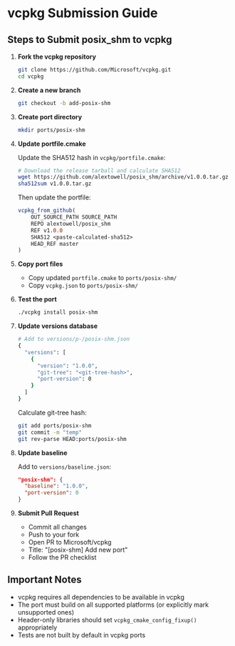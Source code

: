 # vcpkg Submission Guide

## Steps to Submit posix_shm to vcpkg

1. **Fork the vcpkg repository**
   ```bash
   git clone https://github.com/Microsoft/vcpkg.git
   cd vcpkg
   ```

2. **Create a new branch**
   ```bash
   git checkout -b add-posix-shm
   ```

3. **Create port directory**
   ```bash
   mkdir ports/posix-shm
   ```

4. **Update portfile.cmake**
   
   Update the SHA512 hash in `vcpkg/portfile.cmake`:
   ```bash
   # Download the release tarball and calculate SHA512
   wget https://github.com/alextowell/posix_shm/archive/v1.0.0.tar.gz
   sha512sum v1.0.0.tar.gz
   ```
   
   Then update the portfile:
   ```cmake
   vcpkg_from_github(
       OUT_SOURCE_PATH SOURCE_PATH
       REPO alextowell/posix_shm
       REF v1.0.0
       SHA512 <paste-calculated-sha512>
       HEAD_REF master
   )
   ```

5. **Copy port files**
   - Copy updated `portfile.cmake` to `ports/posix-shm/`
   - Copy `vcpkg.json` to `ports/posix-shm/`

6. **Test the port**
   ```bash
   ./vcpkg install posix-shm
   ```

7. **Update versions database**
   ```bash
   # Add to versions/p-/posix-shm.json
   {
     "versions": [
       {
         "version": "1.0.0",
         "git-tree": "<git-tree-hash>",
         "port-version": 0
       }
     ]
   }
   ```

   Calculate git-tree hash:
   ```bash
   git add ports/posix-shm
   git commit -m "temp"
   git rev-parse HEAD:ports/posix-shm
   ```

8. **Update baseline**
   
   Add to `versions/baseline.json`:
   ```json
   "posix-shm": {
     "baseline": "1.0.0",
     "port-version": 0
   }
   ```

9. **Submit Pull Request**
   - Commit all changes
   - Push to your fork
   - Open PR to Microsoft/vcpkg
   - Title: "[posix-shm] Add new port"
   - Follow the PR checklist

## Important Notes

- vcpkg requires all dependencies to be available in vcpkg
- The port must build on all supported platforms (or explicitly mark unsupported ones)
- Header-only libraries should set `vcpkg_cmake_config_fixup()` appropriately
- Tests are not built by default in vcpkg ports